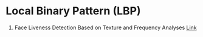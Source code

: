 # Local Binary Pattern (LBP)

1. Face Liveness Detection Based on Texture and Frequency Analyses [Link](https://drive.google.com/drive/u/0/folders/16AN-oSB6fW4fhcasBYLBCe9YCZY6wnc3)